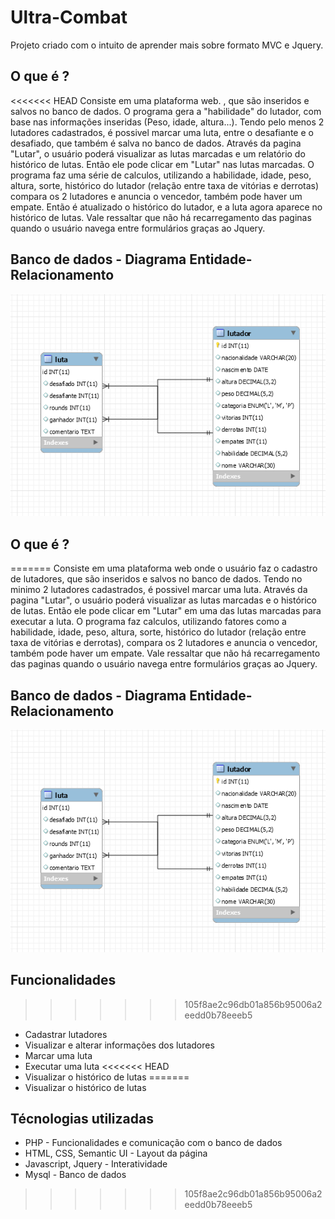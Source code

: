 # Ultra-Combat #
Projeto criado com o intuito de aprender mais sobre formato MVC e Jquery.

## O que é ? ##
<<<<<<< HEAD
  Consiste em uma plataforma web. , que são inseridos e salvos no banco de dados. O programa gera a "habilidade" do lutador, com base nas informações inseridas (Peso, idade, altura...).
  Tendo pelo menos 2 lutadores cadastrados, é possivel marcar uma luta, entre o desafiante e o desafiado, que também é salva no banco de dados.
  Através da pagina "Lutar", o usuário poderá visualizar as lutas marcadas e um relatório do histórico de lutas. 
  Então ele pode clicar em "Lutar" nas lutas marcadas. O programa faz uma série de calculos, utilizando a habilidade, idade, peso, altura, sorte, histórico do lutador (relação entre taxa de vitórias e derrotas) compara os 2 lutadores e anuncia o vencedor, também pode haver um empate.
  Então é atualizado o histórico do lutador, e a luta agora aparece no histórico de lutas.
  Vale ressaltar que não há recarregamento das paginas quando o usuário navega entre formulários graças ao Jquery.
 ## Banco de dados - Diagrama Entidade-Relacionamento
 ![Diagrama Entidade-Relacionamento](https://github.com/PedroGuilhermeBarauna/Ultra-Combat/blob/main/img/Banco.PNG)

## O que é ? ##
=======
  Consiste em uma plataforma web onde o usuário faz o cadastro de lutadores, que são inseridos e salvos no banco de dados. Tendo no minimo 2 lutadores cadastrados, é possivel marcar uma luta. Através da pagina "Lutar", o usuário poderá visualizar as lutas marcadas e o histórico de lutas. Então ele pode clicar em "Lutar" em uma das lutas marcadas para executar a luta. O programa faz calculos, utilizando fatores como a habilidade, idade, peso, altura, sorte, histórico do lutador (relação entre taxa de vitórias e derrotas), compara os 2 lutadores e anuncia o vencedor, também pode haver um empate. Vale ressaltar que não há recarregamento das paginas quando o usuário navega entre formulários graças ao Jquery.
 ## Banco de dados - Diagrama Entidade-Relacionamento
 ![Diagrama Entidade-Relacionamento](https://github.com/PedroGuilhermeBarauna/Ultra-Combat/blob/main/img/Banco.PNG)

## Funcionalidades ##
>>>>>>> 105f8ae2c96db01a856b95006a2eedd0b78eeeb5
* Cadastrar lutadores
* Visualizar e alterar informações dos lutadores
* Marcar uma luta
* Executar uma luta
<<<<<<< HEAD
* Visualizar o histórico de lutas
=======
* Visualizar o histórico de lutas

## Técnologias utilizadas ##
* PHP - Funcionalidades e comunicação com o banco de dados
* HTML, CSS, Semantic UI - Layout da página
* Javascript, Jquery - Interatividade
* Mysql - Banco de dados
>>>>>>> 105f8ae2c96db01a856b95006a2eedd0b78eeeb5
